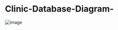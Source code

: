 # Clinic-Database-Diagram-

![image](https://user-images.githubusercontent.com/88522494/178534783-fe29363e-3d00-450d-9389-64f5415915ea.png)
